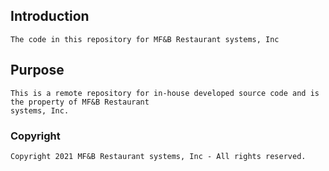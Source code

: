 ## Introduction

	The code in this repository for MF&B Restaurant systems, Inc 

## Purpose

	This is a remote repository for in-house developed source code and is the property of MF&B Restaurant 
    systems, Inc.

### Copyright

	Copyright 2021 MF&B Restaurant systems, Inc - All rights reserved.

<!---
mfb-johnb/mfb-johnb is a ✨ special ✨ repository because its `README.md` (this file) appears on your GitHub profile.
You can click the Preview link to take a look at your changes.
--->

